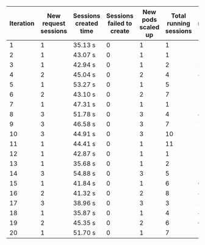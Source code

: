 | Iteration | New request sessions | Sessions created time | Sessions failed to create | New pods scaled up | Total running sessions | Total running pods | Max sessions per pod | Gaps | Sessions closed |
| --------- | -------------------- | --------------------- | ------------------------- | ------------------ | ---------------------- | ------------------ | -------------------- | ---- | --------------- |
| 1         | 1                    | 35.13 s               | 0                         | 1                  | 1                      | 1                  | 1                    | 0    | 1               |
| 2         | 1                    | 43.07 s               | 0                         | 1                  | 1                      | 1                  | 1                    | 0    | 0               |
| 3         | 1                    | 42.94 s               | 0                         | 1                  | 2                      | 2                  | 1                    | 0    | 0               |
| 4         | 2                    | 45.04 s               | 0                         | 2                  | 4                      | 4                  | 1                    | 0    | 0               |
| 5         | 1                    | 53.27 s               | 0                         | 1                  | 5                      | 5                  | 1                    | 0    | 0               |
| 6         | 2                    | 43.10 s               | 0                         | 2                  | 7                      | 7                  | 1                    | 0    | 7               |
| 7         | 1                    | 47.31 s               | 0                         | 1                  | 1                      | 1                  | 1                    | 0    | 0               |
| 8         | 3                    | 51.78 s               | 0                         | 3                  | 4                      | 4                  | 1                    | 0    | 0               |
| 9         | 3                    | 46.58 s               | 0                         | 3                  | 7                      | 7                  | 1                    | 0    | 0               |
| 10        | 3                    | 44.91 s               | 0                         | 3                  | 10                     | 10                 | 1                    | 0    | 0               |
| 11        | 1                    | 44.41 s               | 0                         | 1                  | 11                     | 11                 | 1                    | 0    | 11              |
| 12        | 1                    | 42.87 s               | 0                         | 1                  | 1                      | 1                  | 1                    | 0    | 0               |
| 13        | 1                    | 35.68 s               | 0                         | 1                  | 2                      | 2                  | 1                    | 0    | 0               |
| 14        | 3                    | 54.88 s               | 0                         | 3                  | 5                      | 5                  | 1                    | 0    | 0               |
| 15        | 1                    | 41.84 s               | 0                         | 1                  | 6                      | 6                  | 1                    | 0    | 0               |
| 16        | 2                    | 41.32 s               | 0                         | 2                  | 8                      | 8                  | 1                    | 0    | 8               |
| 17        | 3                    | 38.96 s               | 0                         | 3                  | 3                      | 3                  | 1                    | 0    | 0               |
| 18        | 1                    | 35.87 s               | 0                         | 1                  | 4                      | 4                  | 1                    | 0    | 0               |
| 19        | 2                    | 45.35 s               | 0                         | 2                  | 6                      | 6                  | 1                    | 0    | 0               |
| 20        | 1                    | 51.70 s               | 0                         | 1                  | 7                      | 7                  | 1                    | 0    | 0               |